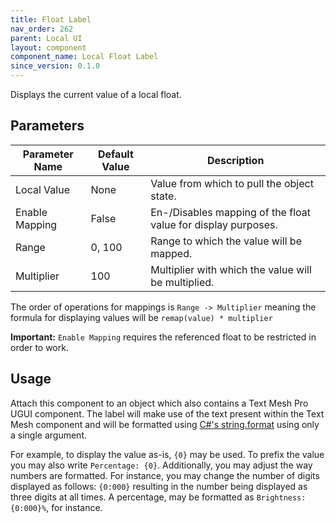 ```yaml
---
title: Float Label
nav_order: 262
parent: Local UI
layout: component
component_name: Local Float Label
since_version: 0.1.0
---
```


Displays the current value of a local float.

## Parameters

| Parameter Name | Default Value | Description                                                   |
|----------------|---------------|---------------------------------------------------------------|
| Local Value    | None          | Value from which to pull the object state.                    |
| Enable Mapping | False         | En-/Disables mapping of the float value for display purposes. |
| Range          | 0, 100        | Range to which the value will be mapped.                      |
| Multiplier     | 100           | Multiplier with which the value will be multiplied.           |

The order of operations for mappings is `Range -> Multiplier` meaning the formula for displaying values will be
`remap(value) * multiplier`

**Important:** `Enable Mapping` requires the referenced float to be restricted in order to work.

## Usage

Attach this component to an object which also contains a Text Mesh Pro UGUI component. The label will make use of the
text present within the Text Mesh component and will be formatted using [C#'s string.format][string-format] using only
a single argument.

For example, to display the value as-is, `{0}` may be used. To prefix the value you may also write `Percentage: {0}`.
Additionally, you may adjust the way numbers are formatted. For instance, you may change the number of digits displayed
as follows: `{0:000}` resulting in the number being displayed as three digits at all times. A percentage, may be
formatted as `Brightness: {0:000}%`, for instance.

[string-format]: https://learn.microsoft.com/en-us/dotnet/fundamentals/runtime-libraries/system-string-format